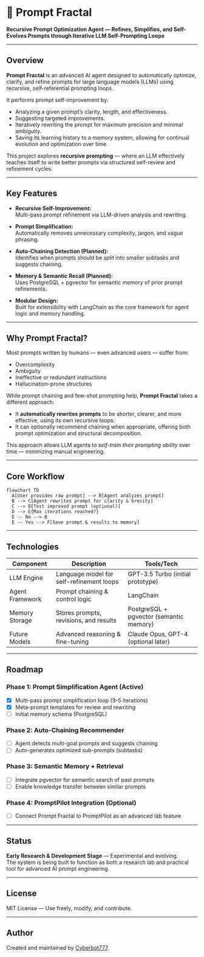 # 🌌 Prompt Fractal

**Recursive Prompt Optimization Agent — Refines, Simplifies, and Self-Evolves Prompts through Iterative LLM Self-Prompting Loops**

---

## Overview

**Prompt Fractal** is an advanced AI agent designed to automatically optimize, clarify, and refine prompts for large language models (LLMs) using recursive, self-referential prompting loops.

It performs prompt self-improvement by:
- Analyzing a given prompt’s clarity, length, and effectiveness.
- Suggesting targeted improvements.
- Iteratively rewriting the prompt for maximum precision and minimal ambiguity.
- Saving its learning history to a memory system, allowing for continual evolution and optimization over time.

This project explores **recursive prompting** — where an LLM effectively teaches itself to write better prompts via structured self-review and refinement cycles.

---

## Key Features

- **Recursive Self-Improvement:**  
  Multi-pass prompt refinement via LLM-driven analysis and rewriting.

- **Prompt Simplification:**  
  Automatically removes unnecessary complexity, jargon, and vague phrasing.

- **Auto-Chaining Detection (Planned):**  
  Identifies when prompts should be split into smaller subtasks and suggests chaining.

- **Memory & Semantic Recall (Planned):**  
  Uses PostgreSQL + pgvector for semantic memory of prior prompt refinements.

- **Modular Design:**  
  Built for extensibility with LangChain as the core framework for agent logic and memory handling.

---

## Why Prompt Fractal?

Most prompts written by humans — even advanced users — suffer from:
- Overcomplexity
- Ambiguity
- Ineffective or redundant instructions
- Hallucination-prone structures

While prompt chaining and few-shot prompting help, **Prompt Fractal** takes a different approach:
- It **automatically rewrites prompts** to be shorter, clearer, and more effective, using its own recursive loops.
- It can optionally recommend chaining when appropriate, offering both prompt optimization and structural decomposition.

This approach allows LLM agents to *self-train their prompting ability* over time — minimizing manual engineering.

---

## Core Workflow

```
flowchart TD
  A[User provides raw prompt] --> B[Agent analyzes prompt]
  B --> C[Agent rewrites prompt for clarity & brevity]
  C --> D[Test improved prompt (optional)] 
  D --> E{Max iterations reached?}
  E -- No --> B
  E -- Yes --> F[Save prompt & results to memory]
```

---

## Technologies

| Component            | Description                                          | Tools/Tech                             |
|----------------------|------------------------------------------------------|---------------------------------------|
| LLM Engine           | Language model for self-refinement loops             | GPT-3.5 Turbo (initial prototype)     |
| Agent Framework      | Prompt chaining & control logic                      | LangChain                             |
| Memory Storage       | Stores prompts, revisions, and results               | PostgreSQL + pgvector (semantic memory) |
| Future Models        | Advanced reasoning & fine-tuning                     | Claude Opus, GPT-4 (optional later)   |

---

## Roadmap

### **Phase 1:** Prompt Simplification Agent (Active)
- [x] Multi-pass prompt simplification loop (3–5 iterations)
- [x] Meta-prompt templates for review and rewriting
- [ ] Initial memory schema (PostgreSQL)

### **Phase 2:** Auto-Chaining Recommender
- [ ] Agent detects multi-goal prompts and suggests chaining
- [ ] Auto-generates optimized sub-prompts (subtasks)

### **Phase 3:** Semantic Memory + Retrieval
- [ ] Integrate pgvector for semantic search of past prompts
- [ ] Enable knowledge transfer between similar prompts

### **Phase 4:** PromptPilot Integration (Optional)
- [ ] Connect Prompt Fractal to PromptPilot as an advanced lab feature

---

## Status

**Early Research & Development Stage** — Experimental and evolving.  
The system is being built to function as both a research lab and practical tool for advanced AI prompt engineering.

---

## License

MIT License — Use freely, modify, and contribute.

---

## Author

Created and maintained by [Cyberbot777](https://github.com/Cyberbot777).
